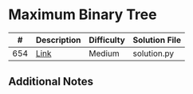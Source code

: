 # Maximum Binary Tree
|#|Description|Difficulty|Solution File|
|-|-|-|-|
|654|[Link](https://leetcode.com/problems/maximum-binary-tree/)|Medium|solution.py|

## Additional Notes
